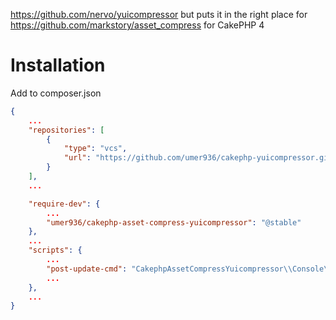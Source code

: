 https://github.com/nervo/yuicompressor but puts it in the right place for https://github.com/markstory/asset_compress for CakePHP 4


# Installation 
Add to composer.json

```json
{
    ...
    "repositories": [
        {
            "type": "vcs",
            "url": "https://github.com/umer936/cakephp-yuicompressor.git"
        }
    ],
    ...

    "require-dev": {
        ...
        "umer936/cakephp-asset-compress-yuicompressor": "@stable"
    },
    ...
    "scripts": {
        ...
        "post-update-cmd": "CakephpAssetCompressYuicompressor\\Console\\Installer::postUpdate",
        ...
    },
    ...
}
```

